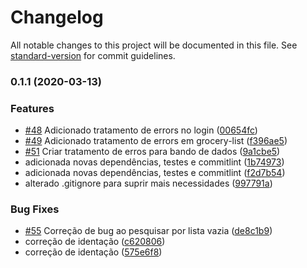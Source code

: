 # Changelog

All notable changes to this project will be documented in this file. See [standard-version](https://github.com/conventional-changelog/standard-version) for commit guidelines.

### 0.1.1 (2020-03-13)


### Features

* [#48](https://github.com/shinspiegel/pos-graduacao-backend/issues/48) Adicionado tratamento de errors no login ([00654fc](https://github.com/shinspiegel/pos-graduacao-backend/commit/00654fcdfaedcc57f26600cfa3a413940127ca89))
* [#49](https://github.com/shinspiegel/pos-graduacao-backend/issues/49) Adicionado tratamento de errors em grocery-list ([f396ae5](https://github.com/shinspiegel/pos-graduacao-backend/commit/f396ae562e0318b6f567d2d7c415be31646ec0dd))
* [#51](https://github.com/shinspiegel/pos-graduacao-backend/issues/51) Criar tratamento de erros para bando de dados ([9a1cbe5](https://github.com/shinspiegel/pos-graduacao-backend/commit/9a1cbe5fcef5b559e0af470241eb85c1d223487d))
* adicionada novas dependências, testes e commitlint ([1b74973](https://github.com/shinspiegel/pos-graduacao-backend/commit/1b7497372711f898f0e007d07921ae57b8625e23))
* adicionada novas dependências, testes e commitlint ([f2d7b54](https://github.com/shinspiegel/pos-graduacao-backend/commit/f2d7b54cec6c936f1189e8535a110cdca5dbd893))
* alterado .gitignore para suprir mais necessidades ([997791a](https://github.com/shinspiegel/pos-graduacao-backend/commit/997791a13e41047253331e5f0f8c953f86600520))


### Bug Fixes

* [#55](https://github.com/shinspiegel/pos-graduacao-backend/issues/55) Correção de bug ao pesquisar por lista vazia ([de8c1b9](https://github.com/shinspiegel/pos-graduacao-backend/commit/de8c1b972b59085b859eda919e3fbcc571e44226))
* correção de identação ([c620806](https://github.com/shinspiegel/pos-graduacao-backend/commit/c620806ed7ca3d339c415d8b397daf14d0942160))
* correção de identação ([575e6f8](https://github.com/shinspiegel/pos-graduacao-backend/commit/575e6f8f175b68a340a90e081be4db53ca7cdb96))
